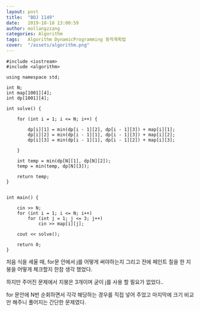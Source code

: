 ```yaml
---
layout: post
title:  "BOJ 1149"
date:   2019-10-18 13:00:59
author: mollangzzang
categories: Algorithm
tags:	Algorithm DynamicProgramming 동적계획법
cover:  "/assets/algorithm.png"
---
```


```
#include <iostream>
#include <algorithm>

using namespace std;

int N;
int map[1001][4];
int dp[1001][4];

int solve() {

	for (int i = 1; i <= N; i++) {

		dp[i][1] = min(dp[i - 1][2], dp[i - 1][3]) + map[i][1];
		dp[i][2] = min(dp[i - 1][1], dp[i - 1][3]) + map[i][2];
		dp[i][3] = min(dp[i - 1][1], dp[i - 1][2]) + map[i][3];
		
	}

	int temp = min(dp[N][1], dp[N][2]);
	temp = min(temp, dp[N][3]);

	return temp;
}


int main() {

	cin >> N;
	for (int i = 1; i <= N; i++)
		for (int j = 1; j <= 3; j++)
			cin >> map[i][j];

	cout << solve();

	return 0;
}
```

처음 식을 세울 때, for문 안에서 j를 어떻게 써야하는지 그리고 전에 페인트 칠을 한 지붕을 어떻게 체크할지 한참 생각 했었다.

하지만 주어진 문제에서 지붕은 3개이며 굳이 j를 사용 할 필요가 없었다..

for 문안에 N번 순회하면서 각각 해당하는 경우를 직접 넣어 주었고 마지막에 크기 비교만 해주니 풀어지는 간단한 문제였다.
